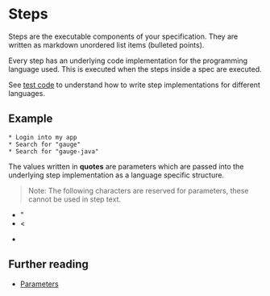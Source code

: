# Steps

Steps are the executable components of your specification. They  are written as markdown unordered list items (bulleted points).

Every step has an underlying code implementation for the programming language used. This is executed when the steps inside a spec are executed.

See [test code](../test_code/step_implementations.md) to understand how to write step implementations for different languages.

## Example

```
* Login into my app
* Search for "gauge"
* Search for "gauge-java"
```

The values written in __quotes__ are parameters which are passed into the underlying step implementation as a language specific structure.

> Note: The following characters are reserved for parameters, these cannot be used in step text.
- "
- <
- >

## Further reading
* [Parameters](parameters.md)

